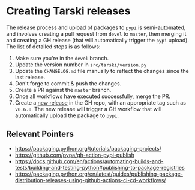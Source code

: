
# Creating Tarski releases

The release process and upload of packages to `pypi` is semi-automated, and involves creating a pull
request from `devel` to `master`, then merging it and creating a GH release (that will automatically 
trigger the `pypi` upload).
The list of detailed steps is as follows:

1. Make sure you're in the `devel` branch.
2. Update the version number in `src/tarski/version.py`
3. Update the `CHANGELOG.md` file manually to reflect the changes since the last release.
4. Don't forge to commit & push the changes.
5. Create a PR against the `master` branch.
6. Once all workflows have executed successfully, merge the PR. 
7. Create a [new release](https://github.com/aig-upf/tarski/releases/new) in the GH repo,
   with an appropriate tag such as `v0.6.0`. The new release will trigger a GH workflow that will
   automatically upload the package to `pypi`.

## Relevant Pointers
* <https://packaging.python.org/tutorials/packaging-projects/>
* <https://github.com/pypa/gh-action-pypi-publish>
* <https://docs.github.com/en/actions/automating-builds-and-tests/building-and-testing-python#publishing-to-package-registries>
* <https://packaging.python.org/en/latest/guides/publishing-package-distribution-releases-using-github-actions-ci-cd-workflows/>
